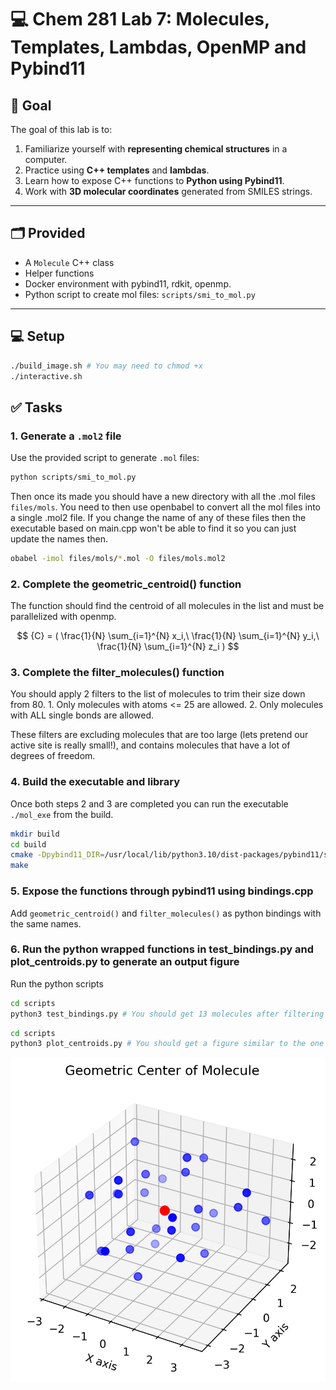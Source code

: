 # 💻 Chem 281 Lab 7: Molecules, Templates, Lambdas, OpenMP and Pybind11

## 🧪 Goal

The goal of this lab is to:

1. Familiarize yourself with **representing chemical structures** in a computer.
2. Practice using **C++ templates** and **lambdas**.
3. Learn how to expose C++ functions to **Python using Pybind11**.
4. Work with **3D molecular coordinates** generated from SMILES strings.

---

## 🗂️ Provided

- A `Molecule` C++ class
- Helper functions
- Docker environment with pybind11, rdkit, openmp.
- Python script to create mol files: `scripts/smi_to_mol.py`

---

## 💻 Setup
```bash
./build_image.sh # You may need to chmod +x
./interactive.sh 
```

## ✅ Tasks

### 1. **Generate a `.mol2` file**

Use the provided script to generate `.mol` files:

```bash
python scripts/smi_to_mol.py
```

Then once its made you should have a new directory with all the .mol files `files/mols`. You need to then use openbabel to convert all the mol files into a single .mol2 file. If you change the name of any of these files then the executable based on main.cpp won't be able to find it so you can just update the names then.

```bash
obabel -imol files/mols/*.mol -O files/mols.mol2
```

### 2. **Complete the geometric_centroid() function**
The function should find the centroid of all molecules in the list and must be parallelized with openmp.

$$ {C} = ( \frac{1}{N} \sum_{i=1}^{N} x_i,\ \frac{1}{N} \sum_{i=1}^{N} y_i,\ \frac{1}{N} \sum_{i=1}^{N} z_i ) $$

### 3. **Complete the filter_molecules() function**
You should apply 2 filters to the list of molecules to trim their size down from 80.
    1. Only molecules with atoms <= 25 are allowed.
    2. Only molecules with ALL single bonds are allowed.

These filters are excluding molecules that are too large (lets pretend our active site is really small!), and contains molecules that have a lot of degrees of freedom.

### 4. **Build the executable and library**
Once both steps 2 and 3 are completed you can run the executable `./mol_exe` from the build.
```bash
mkdir build
cd build
cmake -Dpybind11_DIR=/usr/local/lib/python3.10/dist-packages/pybind11/share/cmake/pybind11/ ..
make
```

### 5. **Expose the functions through pybind11 using bindings.cpp**
Add `geometric_centroid()` and `filter_molecules()` as python bindings with the same names.

### 6. **Run the python wrapped functions in test_bindings.py and plot_centroids.py to generate an output figure**
Run the python scripts
```bash
cd scripts
python3 test_bindings.py # You should get 13 molecules after filtering
```

```bash
cd scripts
python3 plot_centroids.py # You should get a figure similar to the one below
```

![Geometric Center](mol_geo_center.png)